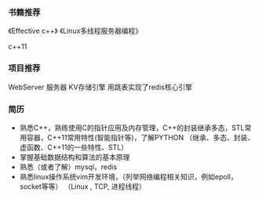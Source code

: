 ### **书籍推荐**
《Effective c++》
《Linux多线程服务器编程》

c++11

### **项目推荐**
WebServer 服务器
KV存储引擎 用跳表实现了redis核心引擎

### **简历**
* 熟悉C++，熟练使用C的指针应用及内存管理，C++的封装继承多态，STL常用容器，C++11常用特性(智能指针等)，了解PYTHON
（继承、多态、封装、虚函数、C++11的一些特性、STL）
* 掌握基础数据结构和算法的基本原理
* 熟悉（或者了解）mysql，redis
* 熟悉linux操作系统vim开发环境，（列举网络编程相关知识，例如epoll，socket等等）
（Linux , TCP, 进程线程）



